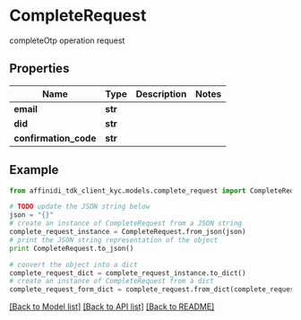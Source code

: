 # CompleteRequest

completeOtp operation request

## Properties

| Name                  | Type    | Description | Notes |
| --------------------- | ------- | ----------- | ----- |
| **email**             | **str** |             |
| **did**               | **str** |             |
| **confirmation_code** | **str** |             |

## Example

```python
from affinidi_tdk_client_kyc.models.complete_request import CompleteRequest

# TODO update the JSON string below
json = "{}"
# create an instance of CompleteRequest from a JSON string
complete_request_instance = CompleteRequest.from_json(json)
# print the JSON string representation of the object
print CompleteRequest.to_json()

# convert the object into a dict
complete_request_dict = complete_request_instance.to_dict()
# create an instance of CompleteRequest from a dict
complete_request_form_dict = complete_request.from_dict(complete_request_dict)
```

[[Back to Model list]](../README.md#documentation-for-models) [[Back to API list]](../README.md#documentation-for-api-endpoints) [[Back to README]](../README.md)
